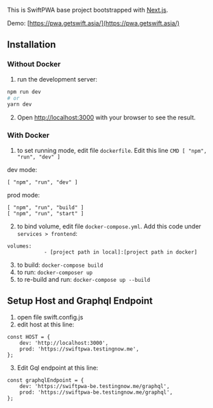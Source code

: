 This is SwiftPWA base project bootstrapped with [Next.js](https://nextjs.org/).

Demo: [https://pwa.getswift.asia/](https://pwa.getswift.asia/)

## Installation

### Without Docker
1. run the development server:
```bash
npm run dev
# or
yarn dev
```
2. Open [http://localhost:3000](http://localhost:3000) with your browser to see the result.

### With Docker
1. to set running mode, edit file `dockerfile`. Edit this line `CMD [ "npm", "run", "dev" ]`

dev mode: 
```
[ "npm", "run", "dev" ]
```
prod mode:
```
[ "npm", "run", "build" ]
[ "npm", "run", "start" ]
```

2. to bind volume, edit file `docker-compose.yml`. Add this code under `services > frontend`:
```
volumes:
            - [project path in local]:[project path in docker]
```

3. to build: `docker-compose build`
4. to run: `docker-composer up`
5. to re-build and run: `docker-compose up --build`

## Setup Host and Graphql Endpoint
1. open file swift.config.js
2. edit host at this line:
```
const HOST = {
    dev: 'http://localhost:3000',
    prod: 'https://swiftpwa.testingnow.me',
};
```
3. Edit Gql endpoint at this line:
```
const graphqlEndpoint = {
    dev: 'https://swiftpwa-be.testingnow.me/graphql',
    prod: 'https://swiftpwa-be.testingnow.me/graphql',
};
```
